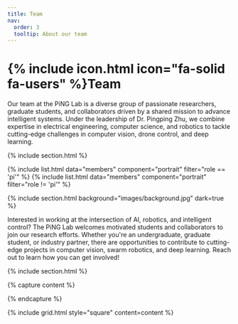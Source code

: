 ```yaml
---
title: Team
nav:
  order: 3
  tooltip: About our team
---
```


# {% include icon.html icon="fa-solid fa-users" %}Team

Our team at the PiNG Lab is a diverse group of passionate researchers, graduate students, and collaborators driven by a shared mission to advance intelligent systems. Under the leadership of Dr. Pingping Zhu, we combine expertise in electrical engineering, computer science, and robotics to tackle cutting-edge challenges in computer vision, drone control, and deep learning.

{% include section.html %}

{% include list.html data="members" component="portrait" filter="role == 'pi'" %}
{% include list.html data="members" component="portrait" filter="role != 'pi'" %}


{% include section.html background="images/background.jpg" dark=true %}

Interested in working at the intersection of AI, robotics, and intelligent control? The PiNG Lab welcomes motivated students and collaborators to join our research efforts. Whether you're an undergraduate, graduate student, or industry partner, there are opportunities to contribute to cutting-edge projects in computer vision, swarm robotics, and deep learning. Reach out to learn how you can get involved!

{% include section.html %}

{% capture content %}

<!-- {% include figure.html image="images/zhu_pingping.jpg" %}
{% include figure.html image="images/james_gao.jpg" %}
{% include figure.html image="images/ben_taylor.jpg" %} -->

{% endcapture %}


{% include grid.html style="square" content=content %}
